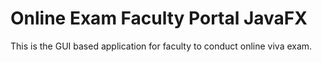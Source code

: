 # Online Exam Faculty Portal JavaFX
This is the GUI based application for faculty to conduct online viva exam.

